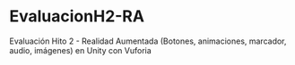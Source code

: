 # EvaluacionH2-RA
Evaluación Hito 2 - Realidad Aumentada (Botones, animaciones, marcador, audio, imágenes) en Unity con Vuforia 
